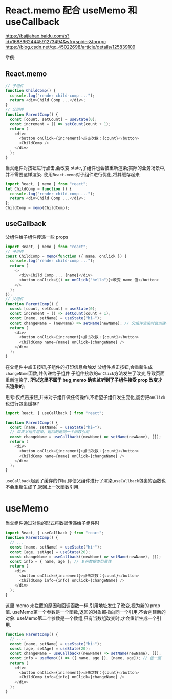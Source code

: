 # React.memo 配合 useMemo 和 useCallback

https://baijiahao.baidu.com/s?id=1688962444591273494&wfr=spider&for=pc
https://blog.csdn.net/qq_45022698/article/details/125839109

举例:

## React.memo

```js
// 子组件
function ChildComp() {
  console.log("render child-comp ...");
  return <div>Child Comp ...</div>;
}
// 父组件
function ParentComp() {
  const [count, setCount] = useState(0);
  const increment = () => setCount(count + 1);
  return (
    <div>
      <button onClick={increment}>点击次数：{count}</button>
      <ChildComp />
    </div>
  );
}
```

当父组件对按钮进行点击,会改变 state,子组件也会被重新渲染;实际的业务场景中,并不需要这样渲染.
使用`React.memo`对子组件进行优化,将其缓存起来

```js
import React, { memo } from "react";
let ChildComp = function () {
  console.log("render child-comp ...");
  return <div>Child Comp ...</div>;
};
ChildComp = memo(ChildComp);
```

## useCallback

父组件给子组件传递一些 props

```js
import React, { memo } from "react";
// 子组件
const ChildComp = memo(function ({ name, onClick }) {
  console.log("render child-comp ...");
  return (
    <>
      <div>Child Comp ... {name}</div>
      <button onClick={() => onClick("hello")}>改变 name 值</button>
    </>
  );
});
// 父组件
function ParentComp() {
  const [count, setCount] = useState(0);
  const increment = () => setCount(count + 1);
  const [name, setName] = useState("hi~");
  const changeName = (newName) => setName(newName); // 父组件渲染时会创建一个新的函数
  return (
    <div>
      <button onClick={increment}>点击次数：{count}</button>
      <ChildComp name={name} onClick={changeName} />
    </div>
  );
}
```

在父组件中点击按钮,子组件的打印信息会触发
父组件点击按钮,会重新生成`changeName`函数,并传递给子组件
子组件接收的`onClick`方法发生了改变,导致页面重新渲染了.
**所以这里不属于 bug,memo 确实监听到了子组件接受 prop 改变才去渲染的;**

思考:仅点击按钮,并未对子组件做任何操作,不希望子组件发生变化,能否把`onClick`也进行包裹缓存?

```js
import React, { useCallback } from "react";

function ParentComp() {
  const [name, setName] = useState("hi~");
  // 每次父组件渲染，返回的是同一个函数引用
  const changeName = useCallback((newName) => setName(newName), []);
  return (
    <div>
      <button onClick={increment}>点击次数：{count}</button>
      <ChildComp name={name} onClick={changeName} />
    </div>
  );
}
```

`useCallback`起到了缓存的作用,即便父组件进行了渲染,`useCallback`包裹的函数也不会重新生成了.返回上一次函数引用.

# useMemo

当父组件通过对象的形式将数据传递给子组件时

```js
import React, { useCallback } from "react";
function ParentComp() {
  // ...
  const [name, setName] = useState("hi~");
  const [age, setAge] = useState(20);
  const changeName = useCallback((newName) => setName(newName), []);
  const info = { name, age }; // 复杂数据类型属性
  return (
    <div>
      <button onClick={increment}>点击次数：{count}</button>
      <ChildComp info={info} onClick={changeName} />
    </div>
  );
}
```

这里 memo 未拦截的原因和回调函数一样,引用地址发生了改变,视为新的 prop 值.
useMemo第一个参数是一个函数,返回的对象都指向同一个引用,不会创建新的对象.
useMemo第二个参数是一个数组,只有当数组改变时,才会重新生成一个引用.

```js
function ParentComp() {
  // ....
  const [name, setName] = useState("hi~");
  const [age, setAge] = useState(20);
  const changeName = useCallback((newName) => setName(newName), []);
  const info = useMemo(() => ({ name, age }), [name, age]); // 包一层
  return (
    <div>
      <button onClick={increment}>点击次数：{count}</button>
      <ChildComp info={info} onClick={changeName} />
    </div>
  );
}
```
